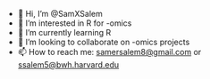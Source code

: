 - 👋 Hi, I’m @SamXSalem
- 👀 I’m interested in R for -omics
- 🌱 I’m currently learning R
- 💞️ I’m looking to collaborate on -omics projects
- 📫 How to reach me: samersalem8@gmail.com or ssalem5@bwh.harvard.edu

<!---
SamXSalem/SamXSalem is a ✨ special ✨ repository because its `README.md` (this file) appears on your GitHub profile.
You can click the Preview link to take a look at your changes.
--->
